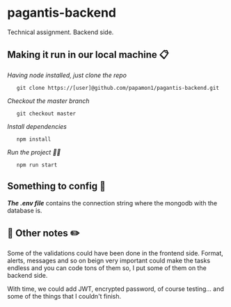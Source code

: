 # pagantis-backend
Technical assignment. Backend side.


## Making it run in our local machine 📋

_Having node installed, just clone the repo_

```
   git clone https://[user]@github.com/papamon1/pagantis-backend.git
```   

_Checkout the master branch_

```
   git checkout master
```   

_Install dependencies_

```
   npm install
```   

_Run the project 🚀🚀_

```
   npm run start
```   



## Something to config 🔧

***The .env file*** contains the connection string where the mongodb with the database is.



## 📝 Other notes ✏️

Some of the validations could have been done in the frontend side. Format, alerts, messages and so on beign very important could make the tasks endless
and you can code tons of them so, I put some of them on the backend side.

With time, we could add JWT, encrypted password, of course testing... and some of the things that I couldn't finish.
